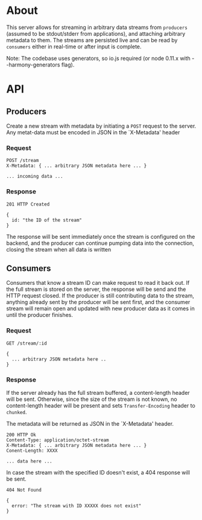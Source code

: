 # About

This server allows for streaming in arbitrary data streams from `producers` (assumed to be stdout/stderr from applications), and attaching arbitrary metadata to them. The streams are persisted live and can be read by `consumers` either in real-time or after input is complete.

Note: The codebase uses generators, so io.js required (or node 0.11.x with --harmony-generators flag).

# API

## Producers

Create a new stream with metadata by initiating a `POST` request to the server. Any metat-data must be encoded in JSON in the `X-Metadata' header

### Request
```
POST /stream
X-Metadata: { ... arbitrary JSON metadata here ... }

... incoming data ...
```

### Response
```
201 HTTP Created

{
  id: "the ID of the stream"
}
```

The response will be sent immediately once the stream is configured on the backend, and the producer can continue pumping data into the connection, closing the stream when all data is written

## Consumers

Consumers that know a stream ID can make request to read it back out. If the full stream is stored on the server, the response will be send and the HTTP request closed. If the producer is still contributing data to the stream, anything already sent by the producer will be sent first, and the consumer stream will remain open and updated with new producer data as it comes in until the producer finishes.

### Request
```
GET /stream/:id

{
  ... arbitrary JSON metadata here ..
}
```

### Response

If the server already has the full stream buffered, a content-length header will be sent. Otherwise, since the size of the stream is not known, no content-length header will be present and sets `Transfer-Encoding` header to `chunked`.

The metadata will be returned as JSON in the `X-Metadata' header.

```
200 HTTP Ok
Content-Type: application/octet-stream
X-Metadata: { ... arbitrary JSON metadata here ... }
Conent-Length: XXXX

... data here ...
```

In case the stream with the specified ID doesn't exist, a 404 response will be sent.

```
404 Not Found

{
  error: "The stream with ID XXXXX does not exist"
}
```

